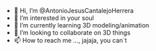 - 👋 Hi, I’m @AntonioJesusCantalejoHerrera
- 👀 I’m interested in your soul
- 🌱 I’m currently learning 3D modeling/animation
- 💞️ I’m looking to collaborate on 3D things
- 📫 How to reach me ..., jajaja, you can`t

<!---
AntonioJesusCantalejoHerrera/AntonioJesusCantalejoHerrera is a ✨ special ✨ repository because its `README.md` (this file) appears on your GitHub profile.
You can click the Preview link to take a look at your changes.
--->
